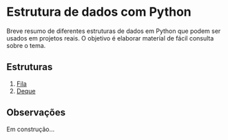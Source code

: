 # Estrutura de dados com Python #

Breve resumo de diferentes estruturas de dados em Python que podem ser usados
em projetos reais. O objetivo é elaborar material de fácil consulta sobre o
tema.

## Estruturas ##

1. [Fila](https://github.com/samuelralmeida/estrutura_dados_python/blob/master/fila.py)
2. [Deque](https://github.com/samuelralmeida/estrutura_dados_python/blob/master/deque.py)

## Observações ##

Em construção...